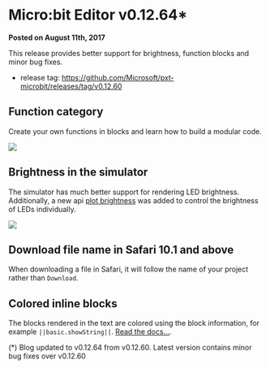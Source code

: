 # Micro:bit Editor v0.12.64*

**Posted on August 11th, 2017**

This release provides better support for brightness, function blocks and minor bug fixes.

* release tag: https://github.com/Microsoft/pxt-microbit/releases/tag/v0.12.60

## Function category

Create your own functions in blocks and learn how to build a modular code.

![](/static/blog/microbit/v0.12.57/function.gif)

## Brightness in the simulator

The simulator has much better support for rendering LED brightness. Additionally, a new api [plot brightness](https://makecode.microbit.org/reference/led/plot-brightness) was added to control the brightness of LEDs individually.

![](/static/blog/microbit/v0.12.57/brightness.gif)

## Download file name in Safari 10.1 and above

When downloading a file in Safari, it will follow the name of your project rather than ``Download``.

## Colored inline blocks

The blocks rendered in the text are colored using the block information, for example ``||basic.showString||``. [Read the docs...](/writing-docs/macros#inlineblocks).

(*) Blog updated to v0.12.64 from v0.12.60. Latest version contains minor bug fixes over v0.12.60 
